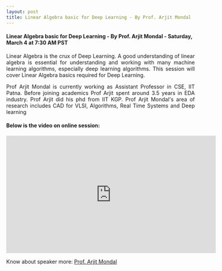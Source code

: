 ```yaml
---
layout: post
title: Linear Algebra basic for Deep Learning - By Prof. Arjit Mondal
---
```



#### Linear Algebra basic for Deep Learning - By Prof. Arjit Mondal - Saturday, March 4 at 7:30 AM PST

<p style="text-align: justify;">Linear Algebra is the crux of Deep Learning. A good understanding of linear algebra is essential for understanding and working with many machine learning algorithms, especially deep learning algorithms. This session will cover Linear Algebra basics required for Deep Learning.</p>

<p style="text-align: justify;">Prof Arjit Mondal is currently working as Assistant Professor in CSE, IIT Patna. Before joining academics Prof Arjit spent around 3.5 years in EDA industry. Prof Arjit did his phd from IIT KGP. Prof Arjit Mondal's area of research includes CAD for VLSI, Algorithms, Real Time Systems and Deep learning</p>

#### Below is the video on online session:

<iframe width="560" height="315" src="https://www.youtube.com/embed/SaEQO9IJjVE" frameborder="0" allowfullscreen></iframe>

Know about speaker more: [Prof. Arjit Mondal](http://iitp.ac.in/index.php/departments/engineering/computer-science-a-engineering/people/faculty/584-arijit-mondal.html)
